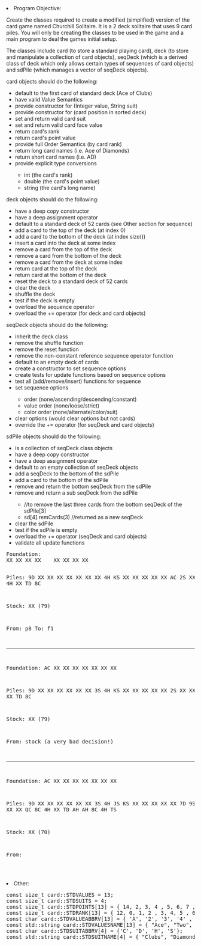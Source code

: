 <li>Program Objective:</li>
   <p>Create the classes required to create a modified (simplified) version of the card game named Churchill Solitaire.  It is a 2 deck solitaire that uses 9 card piles.  You will only be creating the classes to be used in the game and a main program to deal the games initial setup.</p>

   <p>The classes include card (to store a standard playing card), deck (to store and manipulate a collection of card objects), seqDeck (which is a derived class of deck which only allows certain types of sequences of card objects) and sdPile (which manages a vector of seqDeck objects).</p>

   <p>card objects should do the following:</p>
   <ul>
    <li>default to the first card of standard deck (Ace of Clubs)</li>
	<li>have valid Value Semantics</li>
	<li>provide constructor for (Integer value, String suit)</li>
	<li>provide constructor for (card position in sorted deck)</li>
    <li>set and return valid card suit</li>
    <li>set and return valid card face value</li>
    <li>return card's rank</li>
    <li>return card's point value</li>
    <li>provide full Order Semantics (by card rank)</li>
    <li>return long card names (i.e. Ace of Diamonds)</li>
    <li>return short card names (i.e. AD)</li>
	<li>provide explicit type conversions</li>
     <ul>
	  <li>int (the card's rank)</li>
	  <li>double (the card's point value)</li>
      <li>string (the card's long name)</li>
	 </ul>
   </ul>

   <p>deck objects should do the following:</p>
   <ul>
    <li>have a deep copy constructor</li>
    <li>have a deep assignment operator</li>
    <li>default to a standard deck of 52 cards (see Other section for sequence)</li>
    <li>add a card to the top of the deck (at index 0)</li>
    <li>add a card to the bottom of the deck (at index size())</li>
    <li>insert a card into the deck at some index</li>
    <li>remove a card from the top of the deck</li>
    <li>remove a card from the bottom of the deck</li>
    <li>remove a card from the deck at some index</li>
    <li>return card at the top of the deck</li>
    <li>return card at the bottom of the deck</li>
    <li>reset the deck to a standard deck of 52 cards</li>
    <li>clear the deck</li>
    <li>shuffle the deck</li>
    <li>test if the deck is empty</li>
    <li>overload the sequence operator</li>
    <li>overload the += operator (for deck and card objects)</li>
   </ul>

   <p>seqDeck objects should do the following:</p>
   <ul>
    <li>inherit the deck class</li>
    <li>remove the shuffle function</li>
    <li>remove the reset function</li>
    <li>remove the non-constant reference sequence operator function</li>
    <li>default to an empty deck of cards</li>
    <li>create a constructor to set sequence options</li>
    <li>create tests for update functions based on sequence options</li>
    <li>test all (add/remove/insert) functions for sequence</li>
    <li>set sequence options</li>
	<ul>
	 <li>order (none/ascending/descending/constant)</li>
     <li>value order (none/loose/strict)</li>
     <li>color order (none/alternate/color/suit)</li>
	</ul>
    <li>clear options (would clear options but not cards)</li>
    <li>override the += operator (for seqDeck and card objects)</li>
   </ul>

   <p>sdPile objects should do the following:</p>
   <ul>
    <li>is a collection of seqDeck class objects</li>
    <li>have a deep copy constructor</li>
    <li>have a deep assignment operator</li>
    <li>default to an empty collection of seqDeck objects</li>
    <li>add a seqDeck to the bottom of the sdPile</li>
    <li>add a card to the bottom of the sdPile</li>
    <li>remove and return the bottom seqDeck from the sdPile</li>
	<li>remove and return a sub seqDeck from the sdPile</li>
	 <ul>
	  <li>//to remove the last three cards from the bottom seqDeck of the sdPile[3]</li>
	  <li>sd[4].remCards(3)  //returned as a new seqDeck</li>
	  </ul>
    <li>clear the sdPile</li>
    <li>test if the sdPile is empty</li>
    <li>overload the += operator (seqDeck and card objects)</li>
	<li>validate all update functions</li>
   </ul>
   <pre>
Foundation:
XX XX XX XX    XX XX XX XX

Piles:
9D XX XX XX XX XX XX XX 4H
   KS XX XX XX XX XX AC
      2S XX XX XX QC
         4H XX TD
            8C
			
Stock: XX (79)

From: p8
To: f1
**************************

Foundation:
AC XX XX XX    XX XX XX XX

Piles:
9D XX XX XX XX XX XX 3S 4H
   KS XX XX XX XX XX 
      2S XX XX XX QC
         4H XX TD
            8C
			
Stock: XX (79)

From: stock   (a very bad decision!)
**************************

Foundation:
AC XX XX XX    XX XX XX XX

Piles:
9D XX XX XX XX XX XX 3S 4H
JS KS XX XX XX XX XX 7D 9S
   6C 2S XX XX XX QC 
      8C 4H XX TD AH
         AH 8C 4H
            TS
			
Stock: XX (70)

From: 

   </pre>
   <li>Other:</li><pre>
const size_t card::STDVALUES = 13;
const size_t card::STDSUITS = 4;
const size_t card::STDPOINTS[13] = { 14, 2, 3, 4 , 5, 6, 7 , 8, 9, 10, 11, 12, 13 };
const size_t card::STDRANK[13] = { 12, 0, 1, 2 , 3, 4, 5 , 6, 7, 8, 9, 10, 11 };
const char card::STDVALUEABBRV[13] = { 'A', '2', '3', '4' , '5', '6', '7' , '8', '9', 'T', 'J', 'Q', 'K' };
const std::string card::STDVALUESNAME[13] = { "Ace", "Two", "Three", "Four", "Five", "Six", "Seven", "Eight", "Nine", "Ten", "Jack", "Queen", "King"  };
const char card::STDSUITABBRV[4] = {'C', 'D', 'H', 'S'};
const std::string card::STDSUITNAME[4] = { "Clubs", "Diamonds", "Heart", "Spades" };
</pre>

